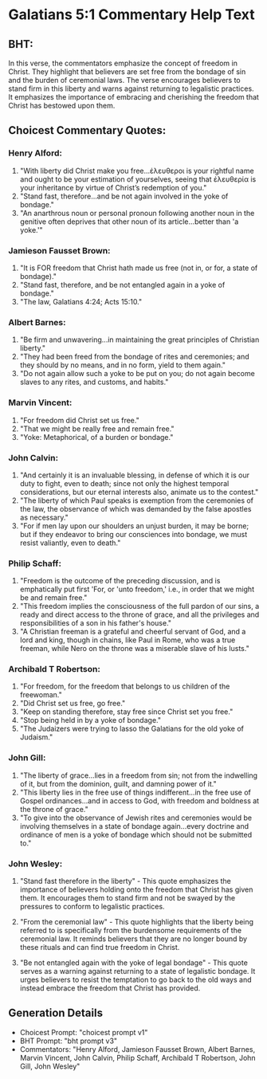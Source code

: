 # Galatians 5:1 Commentary Help Text

## BHT:
In this verse, the commentators emphasize the concept of freedom in Christ. They highlight that believers are set free from the bondage of sin and the burden of ceremonial laws. The verse encourages believers to stand firm in this liberty and warns against returning to legalistic practices. It emphasizes the importance of embracing and cherishing the freedom that Christ has bestowed upon them.

## Choicest Commentary Quotes:
### Henry Alford:
1. "With liberty did Christ make you free...ἐλευθεροι is your rightful name and ought to be your estimation of yourselves, seeing that ἐλευθερία is your inheritance by virtue of Christ’s redemption of you."
2. "Stand fast, therefore...and be not again involved in the yoke of bondage."
3. "An anarthrous noun or personal pronoun following another noun in the genitive often deprives that other noun of its article...better than 'a yoke.'"

### Jamieson Fausset Brown:
1. "It is FOR freedom that Christ hath made us free (not in, or for, a state of bondage)."
2. "Stand fast, therefore, and be not entangled again in a yoke of bondage."
3. "The law, Galatians 4:24; Acts 15:10."

### Albert Barnes:
1. "Be firm and unwavering...in maintaining the great principles of Christian liberty."
2. "They had been freed from the bondage of rites and ceremonies; and they should by no means, and in no form, yield to them again."
3. "Do not again allow such a yoke to be put on you; do not again become slaves to any rites, and customs, and habits."

### Marvin Vincent:
1. "For freedom did Christ set us free." 
2. "That we might be really free and remain free." 
3. "Yoke: Metaphorical, of a burden or bondage."

### John Calvin:
1. "And certainly it is an invaluable blessing, in defense of which it is our duty to fight, even to death; since not only the highest temporal considerations, but our eternal interests also, animate us to the contest."
2. "The liberty of which Paul speaks is exemption from the ceremonies of the law, the observance of which was demanded by the false apostles as necessary."
3. "For if men lay upon our shoulders an unjust burden, it may be borne; but if they endeavor to bring our consciences into bondage, we must resist valiantly, even to death."

### Philip Schaff:
1. "Freedom is the outcome of the preceding discussion, and is emphatically put first 'For, or 'unto freedom,' i.e., in order that we might be and remain free." 
2. "This freedom implies the consciousness of the full pardon of our sins, a ready and direct access to the throne of grace, and all the privileges and responsibilities of a son in his father's house."
3. "A Christian freeman is a grateful and cheerful servant of God, and a lord and king, though in chains, like Paul in Rome, who was a true freeman, while Nero on the throne was a miserable slave of his lusts."

### Archibald T Robertson:
1. "For freedom, for the freedom that belongs to us children of the freewoman."
2. "Did Christ set us free, go free."
3. "Keep on standing therefore, stay free since Christ set you free."
4. "Stop being held in by a yoke of bondage."
5. "The Judaizers were trying to lasso the Galatians for the old yoke of Judaism."

### John Gill:
1. "The liberty of grace...lies in a freedom from sin; not from the indwelling of it, but from the dominion, guilt, and damning power of it."
2. "This liberty lies in the free use of things indifferent...in the free use of Gospel ordinances...and in access to God, with freedom and boldness at the throne of grace."
3. "To give into the observance of Jewish rites and ceremonies would be involving themselves in a state of bondage again...every doctrine and ordinance of men is a yoke of bondage which should not be submitted to."

### John Wesley:
1. "Stand fast therefore in the liberty" - This quote emphasizes the importance of believers holding onto the freedom that Christ has given them. It encourages them to stand firm and not be swayed by the pressures to conform to legalistic practices.

2. "From the ceremonial law" - This quote highlights that the liberty being referred to is specifically from the burdensome requirements of the ceremonial law. It reminds believers that they are no longer bound by these rituals and can find true freedom in Christ.

3. "Be not entangled again with the yoke of legal bondage" - This quote serves as a warning against returning to a state of legalistic bondage. It urges believers to resist the temptation to go back to the old ways and instead embrace the freedom that Christ has provided.


## Generation Details
- Choicest Prompt: "choicest prompt v1"
- BHT Prompt: "bht prompt v3"
- Commentators: "Henry Alford, Jamieson Fausset Brown, Albert Barnes, Marvin Vincent, John Calvin, Philip Schaff, Archibald T Robertson, John Gill, John Wesley"
